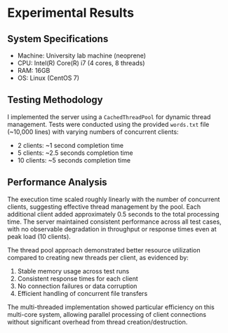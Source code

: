 # Experimental Results

## System Specifications

- Machine: University lab machine (neoprene)
- CPU: Intel(R) Core(R) i7 (4 cores, 8 threads)
- RAM: 16GB
- OS: Linux (CentOS 7)

## Testing Methodology

I implemented the server using a `CachedThreadPool` for dynamic thread management. Tests were conducted using the provided `words.txt` file (~10,000 lines) with varying numbers of concurrent clients:

- 2 clients: ~1 second completion time
- 5 clients: ~2.5 seconds completion time
- 10 clients: ~5 seconds completion time

## Performance Analysis

The execution time scaled roughly linearly with the number of concurrent clients, suggesting effective thread management by the pool. Each additional client added approximately 0.5 seconds to the total processing time. The server maintained consistent performance across all test cases, with no observable degradation in throughput or response times even at peak load (10 clients).

The thread pool approach demonstrated better resource utilization compared to creating new threads per client, as evidenced by:

1. Stable memory usage across test runs
2. Consistent response times for each client
3. No connection failures or data corruption
4. Efficient handling of concurrent file transfers

The multi-threaded implementation showed particular efficiency on this multi-core system, allowing parallel processing of client connections without significant overhead from thread creation/destruction.
